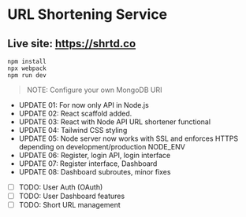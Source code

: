 # URL Shortening Service
## Live site: https://shrtd.co

```
npm install
npx webpack
npm run dev
```
> NOTE: Configure your own MongoDB URI

+ UPDATE 01: For now only API in Node.js
+ UPDATE 02: React scaffold added.
+ UPDATE 03: React with Node API URL shortener functional
+ UPDATE 04: Tailwind CSS styling
+ UPDATE 05: Node server now works with SSL and enforces HTTPS depending on development/production NODE_ENV
+ UPDATE 06: Register, login API, login interface
+ UPDATE 07: Register interface, Dashboard
+ UPDATE 08: Dashboard subroutes, minor fixes

- [ ] TODO: User Auth (OAuth)
- [ ] TODO: User Dashboard features
- [ ] TODO: Short URL management